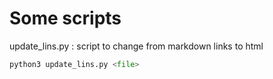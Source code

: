 # Some scripts

update_lins.py : script to change from markdown links to html
```python
python3 update_lins.py <file>
```